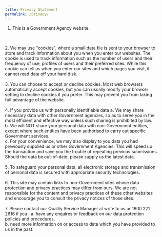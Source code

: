```yaml
---
title: Privacy Statement
permalink: /privacy/
---
```

1. This is a Government Agency website.
<br>
<br>
2. We may use "cookies", where a small data file is sent to your browser to store and track information about you when you enter our websites. The cookie is used to track information such as the number of users and their frequency of use, profiles of users and their preferred sites. While this cookie can tell us when you enter our sites and which pages you visit, it cannot read data off your hard disk.
<br>
<br>
3. You can choose to accept or decline cookies. Most web browsers automatically accept cookies, but you can usually modify your browser setting to decline cookies if you prefer. This may prevent you from taking full advantage of the website.
<br>
<br>
4. If you provide us with personally identifiable data
a.     We may share necessary data with other Government agencies, so as to serve you in the most efficient and effective way unless such sharing is prohibited by law.<br>
b.     We will NOT share your personal data with non-Government entities, except where such entities have been authorised to carry out specific Government services.<br>
c.      For your convenience, we may also display to you data you had previously supplied us or other Government Agencies. This will speed up the transaction and save you the trouble of repeating previous submissions. Should the data be out-of-date, please supply us the latest data.
<br>
<br>
5. To safeguard your personal data, all electronic storage and transmission of personal data is secured with appropriate security technologies.
<br>
<br>
6. This site may contain links to non-Government sites whose data protection and privacy practices may differ from ours. We are not responsible for the content and privacy practices of these other websites and encourage you to consult the privacy notices of those sites.
<br>
<br>
7. Please contact our Quality Service Manager at write to us or 1800 221 2616 if you :
a.     have any enquires or feedback on our data protection policies and procedures,<br>
b.     need more information on or access to data which you have provided to us in the past.
